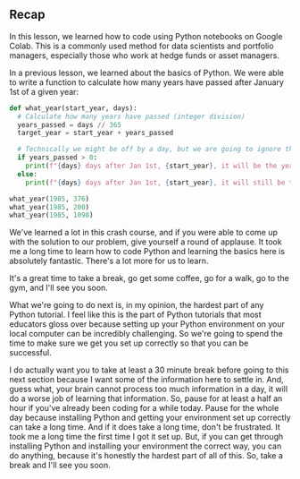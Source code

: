 ## Recap

In this lesson, we learned how to code using Python notebooks on Google Colab. This is a commonly used method for data scientists and portfolio managers, especially those who work at hedge funds or asset managers.  

In a previous lesson, we learned about the basics of Python. We were able to write a function to calculate how many years have passed after January 1st of a given year:

```python
def what_year(start_year, days):
  # Calculate how many years have passed (integer division)
  years_passed = days // 365
  target_year = start_year + years_passed

  # Technically we might be off by a day, but we are going to ignore that 
  if years_passed > 0:
    print(f"{days} days after Jan 1st, {start_year}, it will be the year {target_year}")
  else:
    print(f"{days} days after Jan 1st, {start_year}, it will still be the year {target_year}")

what_year(1985, 376)
what_year(1985, 200)
what_year(1985, 1098)
```

We've learned a lot in this crash course, and if you were able to come up with the solution to our problem, give yourself a round of applause. It took me a long time to learn how to code Python and learning the basics here is absolutely fantastic. There's a lot more for us to learn.  

It's a great time to take a break, go get some coffee, go for a walk, go to the gym, and I'll see you soon.  

What we're going to do next is, in my opinion, the hardest part of any Python tutorial.  I feel like this is the part of Python tutorials that most educators gloss over because setting up your Python environment on your local computer can be incredibly challenging. So we're going to spend the time to make sure we get you set up correctly so that you can be successful.   

I do actually want you to take at least a 30 minute break before going to this next section because I want some of the information here to settle in. And, guess what, your brain cannot process too much information in a day, it will do a worse job of learning that information. So, pause for at least a half an hour if you've already been coding for a while today. Pause for the whole day because installing Python and getting your environment set up correctly can take a long time. And if it does take a long time, don't be frustrated. It took me a long time the first time I got it set up. But, if you can get through installing Python and installing your environment the correct way, you can do anything, because it's honestly the hardest part of all of this. So, take a break and I'll see you soon. 
